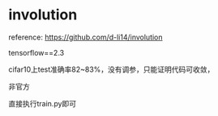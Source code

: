 # involution


reference:
https://github.com/d-li14/involution

tensorflow==2.3



cifar10上test准确率82~83%，没有调参，只能证明代码可收敛，


非官方


直接执行train.py即可

